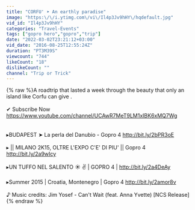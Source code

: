 ```yaml
---
title: "CORFU' ➤ An earthly paradise"
image: "https:\/\/i.ytimg.com\/vi\/Il4p3Jv9hHY\/hqdefault.jpg"
vid_id: "Il4p3Jv9hHY"
categories: "Travel-Events"
tags: ["gopro hero","gopro","trip"]
date: "2022-03-02T23:21:12+03:00"
vid_date: "2016-08-25T12:55:24Z"
duration: "PT3M39S"
viewcount: "744"
likeCount: "18"
dislikeCount: ""
channel: "Trip or Trick"
---
```

{% raw %}A roadtrip that lasted a week through the beauty that only an island like Corfu can give .<br /><br />✔ Subscribe Now  <a rel="nofollow" target="blank" href="https://www.youtube.com/channel/UCAwR7MeT9LM1xIBK6xMQ7Wg">https://www.youtube.com/channel/UCAwR7MeT9LM1xIBK6xMQ7Wg</a><br /><br /><br />▸BUDAPEST ➤ La perla del Danubio - Gopro 4  <a rel="nofollow" target="blank" href="http://bit.ly/2bPR3oE">http://bit.ly/2bPR3oE</a><br /><br />▸ || MILANO 2K15, OLTRE L'EXPO C'E' DI PIU' || Gopro 4  <a rel="nofollow" target="blank" href="http://bit.ly/2a9wIcy">http://bit.ly/2a9wIcy</a><br /><br />▸UN TUFFO NEL SALENTO ☀ ✌ | GOPRO 4 |  <a rel="nofollow" target="blank" href="http://bit.ly/2a4DeAy">http://bit.ly/2a4DeAy</a><br /><br />▸Summer 2015 | Croatia, Montenegro | Gopro 4  <a rel="nofollow" target="blank" href="http://bit.ly/2amor8v">http://bit.ly/2amor8v</a><br /><br />♪ Music credits: Jim Yosef - Can't Wait (feat. Anna Yvette) [NCS Release]{% endraw %}
